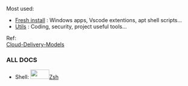 Most used:
- [Fresh install](https://github.com/cylmat/docs/tree/main/install) : Windows apps, Vscode extentions, apt shell scripts... 
- [Utils](https://github.com/cylmat/docs/tree/main/Utils) : Coding, security, project useful tools...

Ref:  
[Cloud-Delivery-Models](https://github.com/cylmat/docs/blob/main/Form/Archilog/Cloud-Delivery-Models.png)
  
### ALL DOCS
* Shell:
<a href="https://zsh.sourceforge.io/Doc" target="_blank"><img width="50" height="25" src="https://seeklogo.com/images/Z/zsh-logo-581B0A9338-seeklogo.com.png">Zsh</a>
